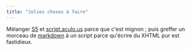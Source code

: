```yaml
---
title: "Jolies choses à faire"
---
```


Mélanger [S5](http://www.meyerweb.com/eric/tools/s5/) et
[script.aculo.us](http://script.aculo.us/) parce que c'est mignon ; puis
greffer un morceau de [markdown](
http://daringfireball.net/projects/markdown/) à un script parce qu'écrire du
XHTML pur est fastidieux.

